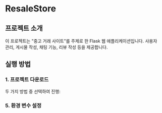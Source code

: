 # ResaleStore

## 프로젝트 소개
이 프로젝트는 "중고 거래 사이트"를 주제로 한 Flask 웹 애플리케이션입니다. 사용자 관리, 게시물 작성, 채팅 기능, 리뷰 작성 등을 제공합니다.

## 실행 방법

### 1. 프로젝트 다운로드
두 가지 방법 중 선택하여 진행:

### 5. 환경 변수 설정
